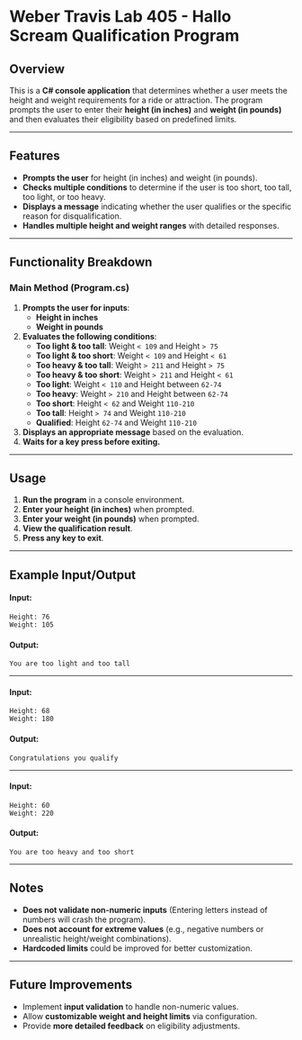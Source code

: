 
# **Weber Travis Lab 405 - Hallo Scream Qualification Program**

## **Overview**
This is a **C# console application** that determines whether a user meets the height and weight requirements for a ride or attraction. The program prompts the user to enter their **height (in inches)** and **weight (in pounds)** and then evaluates their eligibility based on predefined limits.

---

## **Features**
- **Prompts the user** for height (in inches) and weight (in pounds).
- **Checks multiple conditions** to determine if the user is too short, too tall, too light, or too heavy.
- **Displays a message** indicating whether the user qualifies or the specific reason for disqualification.
- **Handles multiple height and weight ranges** with detailed responses.

---

## **Functionality Breakdown**

### **Main Method (Program.cs)**
1. **Prompts the user for inputs**:
   - **Height in inches**
   - **Weight in pounds**
2. **Evaluates the following conditions**:
   - **Too light & too tall**: Weight `< 109` and Height `> 75`
   - **Too light & too short**: Weight `< 109` and Height `< 61`
   - **Too heavy & too tall**: Weight `> 211` and Height `> 75`
   - **Too heavy & too short**: Weight `> 211` and Height `< 61`
   - **Too light**: Weight `< 110` and Height between `62-74`
   - **Too heavy**: Weight `> 210` and Height between `62-74`
   - **Too short**: Height `< 62` and Weight `110-210`
   - **Too tall**: Height `> 74` and Weight `110-210`
   - **Qualified**: Height `62-74` and Weight `110-210`
3. **Displays an appropriate message** based on the evaluation.
4. **Waits for a key press before exiting.**

---

## **Usage**
1. **Run the program** in a console environment.
2. **Enter your height (in inches)** when prompted.
3. **Enter your weight (in pounds)** when prompted.
4. **View the qualification result**.
5. **Press any key to exit**.

---

## **Example Input/Output**

#### **Input:**
```
Height: 76
Weight: 105
```
#### **Output:**
```
You are too light and too tall
```
---
#### **Input:**
```
Height: 68
Weight: 180
```
#### **Output:**
```
Congratulations you qualify
```
---
#### **Input:**
```
Height: 60
Weight: 220
```
#### **Output:**
```
You are too heavy and too short
```

---

## **Notes**
- **Does not validate non-numeric inputs** (Entering letters instead of numbers will crash the program).
- **Does not account for extreme values** (e.g., negative numbers or unrealistic height/weight combinations).
- **Hardcoded limits** could be improved for better customization.

---

## **Future Improvements**
- Implement **input validation** to handle non-numeric values.
- Allow **customizable weight and height limits** via configuration.
- Provide **more detailed feedback** on eligibility adjustments.
